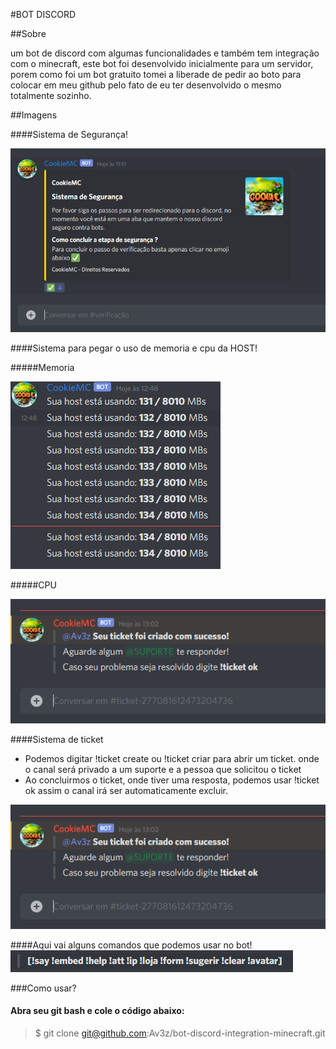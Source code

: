 #BOT DISCORD

##Sobre

um bot de discord com algumas funcionalidades e também tem integração com o minecraft, este bot foi desenvolvido inicialmente para um servidor, porem como foi um bot gratuito tomei a liberade de pedir ao boto para colocar em meu github pelo fato de eu ter desenvolvido o mesmo totalmente sozinho.

##Imagens

####Sistema de Segurança!


![Screenshot](imgs/screenshot_1.png)


####Sistema para pegar o uso de memoria e cpu da HOST!


#####Memoria


![Screenshot2](imgs/screenshot_2.png)


#####CPU


![Screenshot4](imgs/screenshot_5.png)


####Sistema de ticket


- Podemos digitar !ticket create ou !ticket criar para abrir um ticket. onde o canal será privado a um suporte e a pessoa que solicitou o ticket
- Ao concluirmos o ticket, onde tiver uma resposta, podemos usar !ticket ok assim o canal irá ser automaticamente excluir.


![Screenshot5](imgs/screenshot_5.png)


####Aqui vai alguns comandos que podemos usar no  bot!
![Screenshot3](imgs/screenshot_3.png)


###Como usar?


#### Abra seu git bash e cole o código abaixo:


> $ git clone git@github.com:Av3z/bot-discord-integration-minecraft.git
 
